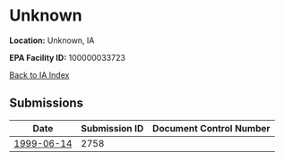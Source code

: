 # Unknown

**Location:** Unknown, IA

**EPA Facility ID:** 100000033723

[Back to IA Index](../../index.md)

## Submissions

| Date | Submission ID | Document Control Number |
|------|--------------|-------------------------|
| [1999-06-14](submissions/2758.md) | 2758 |  |
